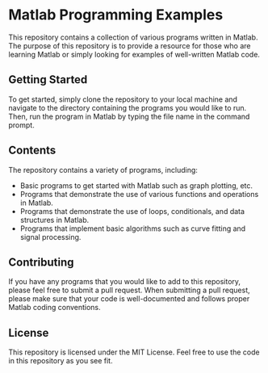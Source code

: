 # Matlab Programming Examples

This repository contains a collection of various programs written in Matlab. The purpose of this repository is to provide a resource for those who are learning Matlab or simply looking for examples of well-written Matlab code.

## Getting Started

To get started, simply clone the repository to your local machine and navigate to the directory containing the programs you would like to run. Then, run the program in Matlab by typing the file name in the command prompt.

## Contents

The repository contains a variety of programs, including:

- Basic programs to get started with Matlab such as graph plotting, etc.
- Programs that demonstrate the use of various functions and operations in Matlab.
- Programs that demonstrate the use of loops, conditionals, and data structures in Matlab.
- Programs that implement basic algorithms such as curve fitting and signal processing.

## Contributing

If you have any programs that you would like to add to this repository, please feel free to submit a pull request. When submitting a pull request, please make sure that your code is well-documented and follows proper Matlab coding conventions.

## License

This repository is licensed under the MIT License. Feel free to use the code in this repository as you see fit.
